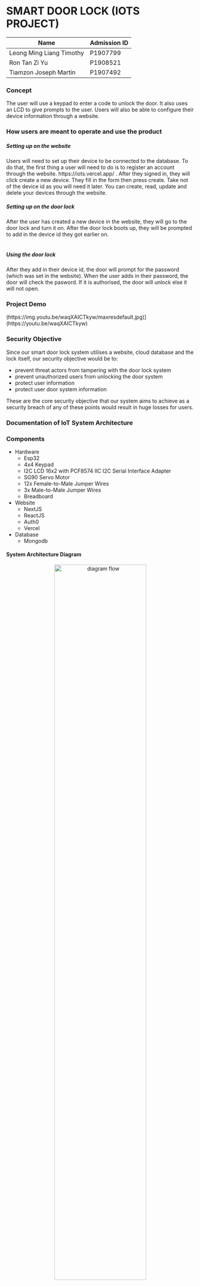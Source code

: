 <h1>SMART DOOR LOCK (IOTS PROJECT)</h1>

|  Name |  Admission ID  |
|  -------------  |  -------------  |
|  Leong Ming Liang Timothy  |  P1907799  |
|  Ron Tan Zi Yu |  P1908521  |
|  Tiamzon Joseph Martin |  P1907492  |

<h3>Concept</h3>
The user will use a keypad to enter a code to unlock the door. It also uses an LCD to give prompts to the user. Users will also be able to configure their device information through a website.
</br>

<h3>How users are meant to operate and use the product</h3>
<h5>Setting up on the website</h5>
Users will need to set up their device to be connected to the database. To do that, the first thing a user will need to do is to register an account through the website. https://iots.vercel.app/ . After they signed in, they will click create a new device. They fill in the form then press create. Take not of the device id as you will need it later. You can create, read, update and delete your devices through the website.

<h5>Setting up on the door lock</h5>
After the user has created a new device in the website, they will go to the door lock and turn it on. After the door lock boots up, they will be prompted to add in the device id they got earlier on. 
</br>
</br>
<h5>Using the door lock</h5>
After they add in their device id, the door will prompt for the password (which was set in the website). When the user adds in their password, the door will check
 the pasword. If it is authorised, the door will unlock else it will not open.

<h3>Project Demo</h3>
(https://img.youtu.be/waqXAICTkyw/maxresdefault.jpg)](https://youtu.be/waqXAICTkyw)

<h3>Security Objective</h3>
<p>
Since our smart door lock system utilises a website, cloud database and the lock itself, our security objective would be to:
<ul>
<li>
prevent threat actors from tampering with the door lock system
</li>
<li>
prevent unauthorized users from unlocking the door system
</li>
<li>
protect user information
</li>
<li>
protect user door system information
</li>
</ul>
These are the core security objective that our system aims to achieve as a security breach of any of these points would result in huge losses for users.
</p>


<h3>Documentation of IoT System Architecture</h3>

<h3>Components</h3>
<ul>
  <li>Hardware
    <ul>
      <li>Esp32</li>
      <li>4x4 Keypad</li>
      <li>I2C LCD 16x2 with PCF8574 IIC I2C Serial Interface Adapter</li>
      <li>SG90 Servo Motor</li>
      <li>12x Female-to-Male Jumper Wires</li>
      <li>3x Male-to-Male Jumper Wires</li>
      <li>Breadboard</li>
    </ul>
  </li>
  <li>Website
    <ul>
      <li>NextJS</li>
      <li>ReactJS</li>
      <li>Auth0</li>
      <li>Vercel</li>
    </ul>
  </li>
  <li>Database
    <ul>
      <li>Mongodb</li>
    </ul>
  </li>
</ul>

<h4>System Architecture Diagram</h4>
<p align="center">
<img src="/img/diagram_flow.jpg" alt="diagram flow" width="70%" height="70%">
</p>

This diagram shows how the different components of the system interact with each other. The ESP32 reads the password and sends it together with the 
pre-configured device id to Mongodb which stores the door system configurations. The Mongodb will run a function to check the device id and password like a 
username and password function. If the device id and password is correct, it will return http code 200 (success) else a http code 401 (unauthorised). The user 
can also use the website to do CRUD operations to their own data (RBAC).

<h3>
Decomposing the IoT System
</h3>

<p align="center">
<img src="img/trust_boundary_diagram.jpg" alt="diagram flow" width="70%" height="70%">
</p>

This diagram demonstrates how we have implemented our trust boundaries and the different features we have put in place to safeguard our data. Our entry points into our system where data is input is at the ESP32 and the website. 
<br/>
The privileged codes that we have identified are:
<ul>
<li>
ESP32 Microcontroller Firmware: The ESP32 microcontroller firmware controls the lock mechanism based on Mongodb reply. This code has access to the lock control functionality and be able to perform critical tasks like reading the keypad input and controlling the lock mechanism.
</li>
<li>
HTTPS Communication between ESP32 and MongoDB: The code responsible for sending and receiving HTTPS requests and responses between the ESP32 and the MongoDB database would also have privileged code. This code would have access to the network stack and be responsible for authenticating and validating the MongoDB server's identity and securing the communication between the ESP32 and the MongoDB server.
</li>
<li>
HTTPS Communication between ESP32 and MongoDB: The code responsible for sending and receiving HTTPS requests and responses between the ESP32 and the MongoDB database would also have privileged code. This code would have access to the network stack and be responsible for authenticating and validating the MongoDB server's identity and securing the communication between the ESP32 and the MongoDB server.
</li>
<li>
MongoDB Database: The code that manages the door lock configuration data in the MongoDB database would also have privileged code. This code would have access to the MongoDB database and be responsible for managing user accounts and door lock configuration data.
</li>
<li>
Auth0: Although theres no code, the system manages the user and password of the Vercel-hosted website and is privileged. This system have access to the user accounts and password data stored in the MongoDB database and be responsible for performing critical tasks like authenticating users, managing passwords, and updating the MongoDB database.
</li>
</ul>


<h4>
OAuth 2.0 framework
</h4>
<p>
The implementation of our website follows the OAuth 2.0 framework. The user will first go through a <b>Authorisation Request</b> to Auth0. If the user is authorised, they will get a <b>Authorisation Grant</b> from Auth0. The user will then use the <b>Authorisation Grant</b> received to retrieve a <b>Access Token</b> from Auth0. The user can then use this <b>Access Token</b> to retrieve data from Mongodb. For a better user experience, Auth0 uses refresh token to silently retrieve a access token when it is expired without user intervention. This allows our user to stay authenticated in our application without needing to logging everytime. The access token expiry set in our application is 86,400 seconds (24 hours) and the refresh token expiry set is 2592000 seconds (30 days).
<p>

<p align="center">
<img src="/img/oauth2_diagram.jpg" alt="oauth2 diagram" width="70%" height="70%">
</p>

<h3>TR64 Compliance Checklist</h3>

|  TR64 Category  |  Compliance Request ID  |
| ------------- | ------------- |
| Cryptographic Support  | CS-01, CS-02, CS-03, CS-04, CS-05  |
| Security Function Protection  | FP-01, FP-02  |
| Identification & Authentication  | IA-01, IA-02, IA-03, IA-04  |
| Data Protection  | DP-02, DP-04  |
| Access Protection  | AP-01, AP-02, AP-04, AP-05  |
| Security Management  |  MT-01, MT-02  |
| Resiliency Support  | RS-03, RS-04  |
| Security Audit  | AU-01, AU-02  |
| Lifecycle Protection  | LP-01, LP-02, LP-03, LP-07, LP-09  |

<h3>Attack Surfaces</h3>
<p>
For each of the attack surfaces, we performed a DREAD analysis as well as a Common Vulneribility Scoring System assessment (CVSS) in order to identify the threat level. Based on this threat level, we came up with proper mitigation techniques that will be implemented into our existing solution.</br>
For the DREAD rating: <br>
Damage: How bad would the damage of the attack be. (1-Low, 3-High) </br>
Reproducibility: How easy is it to reproduce the attack. (1-Difficult, 3-Easy) </br>
Exploitability: How much work is it to launch the attack. (1-Little, 3-A lot) </br>
Affected Users: How many users would be affected by the attack. (1-Little, 3-A lot) </br>
Discoverability: How easy is it to discover the threat. (1-Difficult, 3-Easy) </br>
</p>
<h4>Attack Surface 1: Physical Attacks (ESP-32)</h4>
<h5>Vulnerabilities</h5>
<p>
Physically tampering with the door access system and injecting of external code into the microcontroller controlling the door system could potentially result in the whole system failing.
</p>
<h5>Assessment</h5>

|  Category  |  Description  |
|  --------  |  -----------  |
|  Damage (3)  | An attack on the physical hardware would have a very high impact as the physical hardware is the core of the Door Access System.  |
|  Reproducability (1)  | An attack on the hardware level would be very hard to reproduce as it would require the attacker to be physically present at the same location as the hardware  |
|  Exploitability (2)  |   This attack would be considered as medium level exploitability since our product is already placed in a tamper-proof box to secure it.  |
|  Affected Users (1)  |  The home owner would be the main affected user as it would compromise the entire security system, allowing anyone to enter the home of the home owner.  |
|  Discoverability (1)  | Discoverability for physical attacks would be considered as a low level since it would require the threat actor to successfully get into the house in order to inject their code into the microcontroller.  |

<p align="center">
<img src="/img/OWaspVulnerabilityScore1.png" alt="Calculated Vulnerability Score 1" width="75%" height="75%">
</p>
<p>
CVSS:3.0/AV:P/AC:H/PR:H/UI:N/S:C/C:N/I:N/A:H
</p>

<h5>Mitigation</h5>
<p>
Risk Response: Treat </br>
In order to treat this attack, physically securing the Door Access System with proper procedures would be recommended. In order to achieve this, we created a tamper proof enclosure for the ESP-32 microcontroller so that it would be very difficult for them to inject their own code and tamper with the microcontroller.

</p>



<h4>Attack Surface 2: ESP-32 Network Attack</h4>
<h5>Vulnerabilities</h5>
<p>
Intercepting of packets being sent from the "Door Access" terminal to the secure endpoint on MongoDB would result in the Personal Identifiable Information (PII/SPI) being leaked to the threat actor as they would be able to know the specific time as to when the home owner leaves and returns.
</p>
<h5>Assessment</h5>
<p>

|  Category  |  Description  |
|  --------  |  -----------  |
|  Damage (1)  | An attack at this level would be be very low in damage as there are proper security procedures implemented into this. For example, packets are sent through using TLS, meaning that it is very hard for hackers to identify and decrypt the Personal Identifiabe Information.  |
|  Reproducability (1)  |  In order to reproduce this type of attack, it would be very easy. However, the exploitaility of this attack is not easy.  |
|  Exploitability (2)  |  This attack has a medium level exploitability as it would require a specific skillset from the threat actor in order to perform this successfully.  |
|  Affected Users (1)  |  Home Owners are the only users that would be affected.  |
|  Discoverability (2)  |  Discovering a vulnerability in order to perform an eavesdropping attack would be considered medium level since it is not very easy to find a vulnerability to intercept the packets.  |

<p align="center">
<img src="/img/OWaspVulnerabilityScore2.png" alt="Calculated Vulnerability Score 2" width="75%" height="75%">
</p>
<p>
CVSS:3.0/AV:N/AC:L/PR:N/UI:R/S:U/C:L/I:N/A:N 
</p>

<h5>Mitigation</h5>
<p>
Risk Response: Tolerate </br>
In order to mitigate this attack, we chose to encrypt the data at rest as well as the data in transit. The data at rest is encrpted using the PBKDF2 algorithm and the data in transit is encrypted using TLS. This way, even if there was an attacker listening on the packets being transmitted, they would have to find out the encryption algorithm and decrypt the packet before being able to identify the data.
</p>



<h4>Attack Surface 3: Database Attacks (MongoDB)</h4>
<h5>Vulnerabilities</h5>
<p>
Breach of Administrator account credentials. With a breached administrator account, the threat actor would have a full access to the Mongo Database which consists of all the information of end users.
</p>
<h5>Assessment</h5>

|  Category  |  Description  |
|  --------  |  -----------  |
|  Damage (3)  | The damage would be high if the administrator account were to be accessed by a threat actor. This is because the administrator has full access to all the data that resides in the database and is able to configure all the server settings |
|  Reproducability (3)  | The reproducability is would be considered high if the threat actor has found the credentials of the administrator account as they have full access to the database and can make changes as and when they please |
|  Exploitability (3)  | The exploitability would be considered as high since it would be very difficult for a threat actor to gain access to the account. The administrator account for the MongoDB database is securely protected with the use of social logins and 2 factor authentication. The social login also consists of a strong password, reducing the possibility of having a breached administrator account. |
|  Affected Users (3)  | An attack on the database would affect all users, including the Administrator and all end-users  |
|  Discoverability (1)  | The discovery of an IoT threat at this level would be considered as low as it could be very difficult to identify that an account has been breached. This is very similar to the Verkada Breach which occured in 2021  |

<p align="center">
<img src="/img/OWaspVulnerabilityScore3.png" alt="Calculated Vulnerability Score 3" width="75%" height="75%">
</p>
CVSS:3.0/AV:N/AC:H/PR:N/UI:N/S:U/C:N/I:N/A:H
</p>

<h5>Mitigation</h5>
<p>
Risk Response: Transfer </br>
The best mitigation techniques would be implementing social logins that make use of 2 factor authentication, creating a strong password for the social login account, limiting the amount of people that have administrator privileges and having an audit log for important events such as authentications. The main purpose of implementing a strong password would be to minimize the risk of having a compromised password. Having a 2 factor authentication on top of the strong password would act as a gateway to the account, reducing the impact of a compromised user account. Limiting the number of administrator accounts would then help limit the number of potential compromised administrator accounts, reducing the risk of having an administrator account be compromised. 
<p align="center">
<img src="/img/AttackSurface3.png" alt="Atack Surface 3" width="75%" height="75%">
</p>
</p>



<h4>Attack Surface 4: Web Server Attacks (Vercel)</h4>
<h5>Vulnerabilities</h5>
<p>
Distributed Denial of Service (DDoS) of the Vercel webserver to take down the entire website. This attack would have a big impact on <b>availability</b> as the website will become inaccessible to all end-users. 
</p>
<h5>Assessment</h5>

|  Category  |  Description  |
|  --------  |  -----------  |
|  Damage (2)  | An attack of a web server attack would be considered as a middle damage level attack as it would completely prevent users from CRUD functions (Create, Read, Update and Delete functions). This would result in the end-users being unable to change any configuration related to their security system.  |
|  Reproducability (1)  |  In order to reproduce an attack at this level, it would be extremely difficult as Vercal has taken proper precautions to prevent high level threats such as DDoS which could reflect badly on the companys reputation  |
|  Exploitability (1)  |  To perform a DDoS at such a large scale, one that is able to take down a major cloud hosting such as Vercel, the threat actor would be required to be highly skilled and knowledgeable. They would also be require to make use of a extremely large number of zombies  |
|  Affected Users (3)  |  All users would be affected if Vercel were to be taken down as it would prevent them from being able to access and view their cloud based dashboards, which prevents them from using CRUD functions.  |
|  Discoverability (1)  |  It would be very hard to discover how to perform a DDoS attack on such a big cloud hosting service such as Vercel.  |

<p align="center">
<img src="/img/OWaspVulnerabilityScore4.png" alt="Calculated Vulnerability Score 4" width="75%" height="75%">
</p>
CVSS:3.0/AV:N/AC:H/PR:H/UI:N/S:C/C:H/I:H/A:H

<h5>Mitigation</h5>
<p>
Risk Response: Treat & Transfer </br>
Proper mitigation techniques we could for this type of attack would be an automatic identification of any and all suspicious activities from users as well as black listing of the User/IP addresses that may be considered as attempting any malicious activities. However, a Distributed Denial of Service with the use of spoofing of the attacker's IP address would not be within our capabilities to treat. As such, we would be transferring those risks with the use of cloud service providers, which in this case would be Vercel.
<p align="center">
<img src="/img/AttackSurface4.png" alt="Attack Surface 4" width="75%" height="75%">
</p>
CVSS:3.0/AV:N/AC:H/PR:H/UI:N/S:C/C:H/I:H/A:H
</p>


<h4>Attack Surface 5: Web Application Attacks (Auth0)</h4>
<h5>Vulnerabilities</h5>
<p>
One of the most common IoT attacks on web applications that require authentications would be brute force attack. Brute force attack is the act where the threat actor constantly attempts to get into the system by guessing the user credentials on the website application.
</p>
<h5>Assessment</h5>

|  Category  |  Description  |
|  --------  |  -----------  |
|  Damage (3)  | The damage would be considered high for this attack as the threat actor would be able to reconfigure the settings of the home owner, potentially allowing the threat actor to get into the home of the account owner.  |
|  Reproducability (1)  |  The reproducability of this attack would be considered as low since there are proper precautions in place to prevent such attacks. Some examples would be a restriction and notification alert sent to the account owner if there was a number of failed attempts. |
|  Exploitability (1)  |  A brute force attack would be considered as low exploitability since it required a large amount of effort and time to enter each potential password.  |
|  Affected Users (1)  |  The only affected user would be the end-user whose account was breached by this attack.  |
|  Discoverability (3)  |  It does not difficult for a threat actor perform a brute force attack as it requires little to no knowledge about IoT attacks.  |
<p align="center">
<img src="/img/OWaspVulnerabilityScore5.png" alt="Calculated Vulnerability Score 5" width="75%" height="75%">
</p>
CVSS:3.0/AV:N/AC:H/PR:H/UI:N/S:U/C:H/I:H/A:L
</p>
<h5>Mitigation</h5>
<p>
Risk Response: Treat </br>
Recommended mitigation techniques for this attack would include an alert and locking of the account after a set number of failed attempts. This has been implemented as part of Auth0's compliance. An additional method in preventing this attack would be the implementation of 2FA. With the use of 2FA, if the threat actor were to successfully authenticate themselves with the use of the username and password, they would still require authentication from the 2nd factor, which is highly unlikely.
</p>

<h3>Compliance Lists</h3>
<h4>Webpage Compliance List</h4> 
<i>TR64 Req IDs: CS-02; FP-02; IA-01;RS-03;MT-02</i>

|  TR64 Req ID  |  Explanation  |
|  -------------  |  -------------  |
|  CS-02;IA-01  |  User created passwords for Auth0 are hashed using bcrypt.  |
|  FP-02  | FP-02: Website application configuration variables are stored under vercel environment variables which are encrypted via AES256  |
|  RS-03  |  Web server is secured by vercel with security grade procedures. Able to withstand malicious threats such as Denial of Service (DoS) and Distributed Denial of Service (DDoS).  |
|  MT-02  |  Users are only able to create, read, update and delete their own data so to uphold confidentiality and that data will not be tampered by unauthorized users.  |



<h4>MongoDB Atlas Compliance List</h4>
<i>TR64 Req IDs: CS-01;CS-04;CS-05;FP-01;DP-04;RS-04;AU-01;AU-02;MT-02 </i></br>

|  TR64 Req ID  |  Explanation  |
|  -------------  |  -------------  |
|  CS-01  |  API keys are generated by Mongo.  |
|  CS-04  |  RS256 asymmetric encryption algorithm is used to sign Json Web Tokens (JWTs) for authentication to web application.  |
|  CS-05;FP-01  |  API Keys are created for trusted endpoints and are fully managed by MongoDB with industrial grade security features.  |
|  DP-04  |  Role based access is assigned for different users.  |
|  RS-04  |  MongoDB Atlas provides a tool that enables backups of the entire database to be created easily. The backup can be used for disaster recovery in the event of an IoT attack.  |
|  AU-01;AU-02  |  Audit log consists of all entries, including Create, Read, Update and Delete (CRUD) as well as any successful or unsuccessful authentications. Audit logs are also secured and tamper proof. Only the authorized user with the proper credentials/API key would be able  to access it.  |
|  MT-02  |  Role based access is granted to specific users such that there are no over privileged accounts, which poses as a IoT security vulnerability.  |

<p align="center">
<img src="/img/RoleBased.png" alt="RoleBased" width="75%" height="75%">
</br><i>User dashboard view only consists of personal devices</i>
</p>
<p align="center">
<img src="/img/AuditLog.jpg" alt="Audit Log" width="75%" height="75%">
</br><i>Audit Log for CRUD and Authentications</i>
</p>
<p align="center">
<img src="/img/UserDatabaseSave.jpg" alt="User Database Save" width="75%" height="75%">
</br><i>Saving of user does not include saving of PIIs</i>
</p>


<h4>Auth0 Compliance List </h4>
<i>TR64 Req IDs: CS-05;MT-01;IA-01;IA-02;IA-03;IA-04;DP-02;AP-01;AP-02;AP-05</i> </br>

|  TR64 Req ID  |  Explanation  |
|  -------------  |  -------------  |
|  CS-05;IA-01  |  Passwords created for specific user accounts are hashed using bcrypt before being stored in the Auth0 database separate from our resource database (Mongodb) following OAuth 2.0 to ensure <bold>confidentiality</bold> of user credentials.  |
|  IA-02  |  Authentication to web server has a set session expiry of 7 days before the user is prompted to sign in again.  |
|  IA-03  |  Unique tokens are generated and assigned to users using JWTs to guarantee the Authenticity of users.  |
|  IA-04;AP-02;MT-01  |  Users are required to create a complex password upon signing up. 2 factor authentication is also required for users who sign in using third-party applications such as Google or Microsoft Account. (Refer to Attack Surface 3)  |
|  DP-02  |  Digital signatures are created using RS256 to sign Json Web Tokens for <b>Non-Repudiation</b> and <b>Integrity</b>, making sure the content has not been tampered with.  |
|  AP-01  |  Failure to enter password consecutively would result in an account lockout followed by blocking of the suspected user IP Address. Account owner would also be notified of the suspicious activity and given a choice to unblock the IP Address. (Refer to Attack Surface 4) |

<p align="center">
<img src="/img/Auth0Hashing.jpg" alt="Auth0 Hashing" width="75%" height="75%">
</br><i>Hashing of passwords for Auth0 login credentials</i>
</p>

<h4>ESP32</h4> 
<i>TR64 Compliance List: CS-02;IA-01;AP-04</i> </br>

|  TR64 Req ID  |  Explanation  |
|  -------------  |  -------------  |
|  CS-02;IA-01  |  We used a cryptographic algorithm (PBKDF2) to hash the device password with salt for better <b>confidentiality</b>.  |
|  AP-04  |  In order to prevent threat actors from physically accessing the microcontroller, which is the core of the physical system, we created a tamper-resistant box which is used to hold the microcontroller  |

<p align="center">
<img src="/img/TamperProofEnclosure.jpg" alt="Tamper Proof Enclosure" width="75%" height="75%">
</br><i>Tamper Proof Enclosure</i>
</p>

<h4>System Wide Compliance List</h4>
<i>TR64 Compliance List: LP-01;LP-02;LP-03;LP-07;LP-09</i> </br>

|  TR64 Req ID  |  Explanation  |
|  -------------  |  -------------  |
|  LP-01  |  Threat modelling was performed and used to improve our security features based on the DREAD  threat modelling method  |
|  LP-02  |  System was designed using the secure systems engineering approach. Minimal inputs are taken from users, system was designed to be as simplified as possible and permissions are only granted as and when required.  |
|  LP-03  |  System was constructed using components provided by Singapore Polytechnic. Components were presumably sourced from a authorized seller.  |
|  LP-07  |  Penetration testing for the cloud services are done by the service providers upon new updates and releases. Penetration testing for the ESP-32 data transmission was done with Kali Linux by legal means and under a controlled environment.  |
|  LP-09  |  MongoDB manages all the user data for authenticated clients and Auth0 helps to provide certificates to allow proper authentication for all authorized clients.  |

<h3>Security Testing of IoT Product</h3>
<p>For the Security Testing portion, we have come up with two separate methods that would successfully penetrate the developed IoT Product.</p>

<h4>Method 1: Distributed Denial of Service Attack</h4>
<p>
For method 1, we would be performing a Distributed Denial of Service Attack (DDoS). This attack has a sole purpose of denying the end user from being able to access the IoT Device, completely stopping the Smart Door System from working. For this DDoS attack, we would be flooding the network address with an absurd amount of traffic to the point where the IoT Devices would not be able to receive any incoming commands from the IoT Gateway.
</p>
<h5>Step 1: Access the network of the target IoT Device </h5>
<p>
Access Kali and kill all processes using the WiFi interface

`airmon-ng check kill`

Start the network adapter in monitor mode and view all nearby access points to identify target network.
<p align="center">
<img src="/img/AllNearbyAP.jpg" alt="All Nearby AP" width="75%" height="75%">
</br><i>All Nearby AccessPoints (GeeksforGeeks, 2022)</i>
</p>
View all the clients that are connected to the network

`airodump-ng -c 1 --bssid 80:35:C1:13:C1:2C -w /root wlan0mon`

Deauthenticate all clients from the network in order to get them to re-authenticated themselves. While clients attempt to re-authenticate themselves, we would be able to capture the WPA handshake.

`aireplay-ng -0 10 -a 80:35:C1:13:C1:2C wlan0mon`

After obtaining the handshake, compare the handshake with a dictionary consisting of all common passwords.

`aircrack-ng -a2 -b 80:35:C1:13:C1:2C -w /root/passwords.txt /root/hacking-01.cap`

<p align="center">
<img src="/img/ObtainedKey.jpg" alt="Obtained Key" width="75%" height="75%">
</p>
</p>

<h5>Step 2: Identify the target IoT Device </h5>
<p>
After gaining access to the same network as the IoT device, we would be able to scan the network using third-party softwares such as "Advanced IP Scanner" to identify the device we are trying to attack. In this case, it would be the device under the manufacturer "Espressif Systems".
<p align="center">
<img src="/img/AdvancedIPScanner.png" alt="Advanced IP Scanner" width="75%" height="75%">
</p>

</p>
<h5>Step 3: Perform the Attack </h5>
<p>
After we successfully identified the IP address of the target IoT device, we would be able to perform the Distributed Denial of Service attack by flooding the network with hping or with the use of zombies. 

`sudo hping3 "192.168.9.243" -q -n -d -S -p 443 --flood --rand-source`

An alternative way to make use of the device would be to convert the Smart Door System into a Zombie for DDoS attacks on the internal network. Since we have attained access to the IoT Device, we could turn it into an IoT threat for the rest of their network, completely breaking down the home network of the end user.</br>
For a guide on how to set up zombies, see here https://www.geeksforgeeks.org/slowloris-ddos-attack-tool-in-kali-linux/.

</p>
### Penetration Video
[![Penetration Video](https://img.youtu.be/vi/PevY5pmHhtg/maxresdefault.jpg)](https://youtu.be/PevY5pmHhtg)

<h4>Method 2: Man in the Middle Attack</h4>
<p>
For method 2, we are going with the assumption that the IoT Device has been mass produced and deployed. This would result in the product connecting to the Access Points to gain access to the internet. As such, another threat that the IoT product faces would be Man in the Middle Attacks (MITM). For MITM attacks, there would be a fake access point that would be identical to that of the real one, causing the end user to misinterpret the fake access point as the real one and connecting to it, sending their personal data directly to the threat actor.
<p align="center">
<img src="/img/MITM.png" alt="MITM" width="75%" height="75%">
</p>
</p>
<h5>Step 1: Identify the network of the target IoT Device </h5>
<p>
Follow the guide provided for Method 1 Step 1.
</p>

<h5>Step 2: Create a fake access point using WiHotspot </h5>
<p>
After identifying the network access point details, create a fake access point using any of the preferred tools such as wifiphisher. In this case, we will be using wihotspot, which is a GUI based tool. </br>
In the GUI of wihotspot, set the SSID and password of fake access point to be that of the real one and click on create. This will create the fake access point which will act as a bait for the end user to connect to.
<p align="center">
<img src="/img/FakeAccessPoint.png" alt="Fake Access Point" width="75%" height="75%">
</p>
After setting up the fake access point, it would show up alike any other hotspots or available access points. To speed up the process, we would de-authenticate all the users that are currently connected to the real access point. This would increase the chances of the end user connecting their IoT device to our fake access point that we have created. 

`aireplay-ng -0 10 -a 80:35:C1:13:C1:2C wlan0mon`

</p>

<h5>Step 3: Analyze incoming transmissions </h5>
<p>
After the users have connected to the fake access points, all the data that is intended to be sent to the cloud database will be sent to the threat actor instead. The last step would be to decrypt the received packets and we would have successfully obtained the private data of the end user.
</p>

<h3>Documentation (to run this system yourself)</h3>
<h4>Website</h4>
The website is hosted on vercel and is reachable via https://iots.vercel.app/ . The website is built on NextJS which is a meta ReactJS framework which allows developers to create full stack web application. It also uses MongoDB as a database to store the user device information and Auth0 to handle user authentication and storing of user information.

<h5>Website dependency</h5>
<ul>
<li>next (Framework built for full stack ReactJS web application) </li>
<li>next auth (Handle authentication and middleware of the website)</li>
<li>MUI (Design library)</li>
<li>cypto-js (Cyptography library for the PBKFD2 hashing client side)</li>
<li>ReactJS</li>
</ul>

<h5>To get started</h5>
<ol>
  <li>
  You will need to have nodejs installed. Go over to https://nodejs.org/en/ to install nodejs
  </li>
   <li>
  Clone this repository or download the zip file
  </li>
  <li>
  Open it up using visual studio code or equivalent and go to the root path of the dashboard which is /IOTS/IOTS-dashboard
  </li>
  <li>
  From here you can choose to either run it in localhost mode or push it to the cloud. 
  <br/>
  <b>If you want to push it to the cloud</b>
    <ol>
      <li>
      Create a new github repository and push the code to the repository
      </li>
      <li>
      Create a vercel account and link it to your github https://vercel.com/
      </li>
      <li>
      After signing in to vercel, go to add <b>new project</b>
      </li>
      <li>
      Import the repository that you created
      </li>
      <li>
      Select the NextJS under the <b>Framework Preset</b>
      </li>
      <li>
      Ensure that the <b>Root Directory is the root path of the website</b>
      </li>
      <li>
      Then click deploy
      </li>
      <li>
      All codes that are commited to github will be rebuilt and redeployed on vercel.
      </li>
    </ol>
    <b>If you want to run it locally using localhost</b>
      <ol>
      <li>
       Go to the root path of the website locally from your terminal in visual studio code or equivalent
      </li>
      <li>
       Type in npm run dev
      </li>
      <li>
       Open your browser and go to http://localhost:3000/
      </li>
      <li>
       You should see the website running
      </li>
      </ol>
    </li>
    <li>
    Now you need to create a new Auth0 account https://auth0.com/
    </li>
    <li>
    Login to auth0 
    </li>
    <li>
    Go to applications and create a new application
    </li>
    <li>
    Select Regular Web Application
    </li>
    <li>
    Take note of the <b>Client ID</b> and <b>Client Secret</b>
    </li>
    <li>
    Scroll down to <b>Allowed Callback URLs</b>
    </li>
    <li>
    Add in  https://YOUR-VERCEL-APP-URL/api/auth/callback/auth0, http://localhost:3000/api/auth/callback . You do not need to add in the first one if you did not push       the code to vercel
    </li>
    <li>
    Scroll down and save your changes
    </li>
    <li>
    Now you need to create your MongoDB database
    </li>
    <li>
    Head over to https://www.mongodb.com/ and create a new account
    </li>
    <li>
    Create a new project and name it IOTS
    </li>
    <li>
    Create a new cluster and select <b>shared</b> and change the cluster name to IOTS-database
    </li>
    <li>
    Go to browse collection of IOTS-database
    </li>
    <li>
    Go to collections tab and create a new database
    </li>
    <li>
    Go to collections tab and create a new database
    </li>
    <li>
    Name the <b>database name</b> as IOTS_dashboard and the <b>Collection name</b> as users
    </li>
    <li>
    Hover over IOTS_dashboard and create another collection and name it as users
    </li>
    <li>
    Go over to App Services
    </li>
    <li>
    Go to Authentication tab
    </li>
    <li>
    Click on edit for <b>Custom JWT Authentication</b> 
    </li>
    <li>
    Enable the provider and select <b>Use a JWK URI</b>
    </li>
    <li>
    Under <b>JWK URI</b> go back to auth0 application settings and scroll all the way down to advanced settings
    </li>
    <li>
    Go to the <b>Endpoints</b> tab and copy the JSON Web Key Set. It should look something like https://YOUR-TENANT/.well-known/jwks.json
    </li>
    <li>
    Go back to the MongoDB and paste what you copied to the JWK URI
    </li>
    <li>
    Go to trigger and add a new trigger
    </li>
    <li>
    Set the trigger type to Authentication
    </li>
    <li>
    Name the Trigger AddUserToDatabase
    </li>
    <li>
    Set your <b>Cluster name</b> to IOTS-database
    </li>
    <li>
    Set your <b>Database name</b> to IOTS-dashboard
    </li>
    <li>
    Set your <b>Collection name</b> to users
    </li>
    <li>
    Scroll down and click on <b>select a function</b> and create a new function
    </li>
    <li>
    Name the function addUserToDatabase
    </li>
    <li>
    Copy this code and place it in the function
    
```javascript
exports = function(authEvent) {
  const user = authEvent.user;
  const mongodb = context.services.get("IOTS-database");
  const usersCollection = mongodb.db("IOTS_dashboard").collection("users");
  usersCollection.insertOne({
    ...user
  });
};
```
</li>
    <li>
    Save it and go back to the <b>Authentication</b> tab
    </li>
    <li>
    Click on edit for the API Keys and create a new API Key and name it Door_Auth. Save the API key somewhere safe as you will not see it again. This will be your API key that you will use for the esp32 query
    </li>
    <li>
    While you are saving the api key, on the sidebar, at the top, there is a copy icon. Click on it as save it as that is your app id and you will need it later
    </li>
    go back to the auth0
    <li>
    Go over to APIs and create a new API
    </li>
    <li>
    Name it whatever you want and the identifier is the mongodb app id which you saved and the click create
    </li>
    <li>
    Now if you are running the code on localhost, create a <b>.env</b> file at the <b>root directory</b>. If you are using vercel go over to <b>settings</b> and <b>Environment Variables</b>. Then add this into your env either on vercel or your .env file in your root directory
    
```
AUTH0_CLIENT_ID = <Your auth0 application client ID>
AUTH0_CLIENT_SECRET = <Your auth0 application client secret>
AUTH0_ISSUER = https://<your auth0 application domain> 
NEXTAUTH_URL = <your website url either localhost or the vercel url>
NEXT_PUBLIC_APP_ID= <your mongodb app id that you saved>
AUTH0_AUDIENCE= <your mongodb app id that you saved>
NEXTAUTH_SECRET= <random secret of any length that you can use openssl to generate for you. would recommend 32 characters long>
NEXT_PUBLIC_SALT = <the salt that you will use to hash the users device password. would also recommend to use openssl and 32 characters long to generate the salt>
```
</li>
  <li>
    Go back to mongodb app services
  </li>
  <li>
    Go to HTTPS Endpoints and create a new HTTPS Endpoint 
  </li>
  <li>
    Set the route to be /doorauth
  </li>
   <li>
    Under <b>Operation Type</b> copy the url
  </li>
  <li>
    Set the <b>HTTP Method</b> to post
  </li>
  <li>
    Set the <b>Return Type</b> to JSON
  </li>
   <li>
    Under <b>Function</b> add a new function and copy this code
    
    
```javascript
exports = async function({ query, headers, body}, response) {
  const CryptoJS = require("crypto-js");

    const serialized = body.text();
    const data = JSON.parse(serialized);
    
    const {deviceId, userPassword} = data;
    console.log(deviceId);
    console.log(userPassword)
    const dbPassword = await context.services.get("IOTS-database").db("IOTS_dashboard").collection("iot").findOne(
    {device_id: deviceId},
    {password: 1}
    )
    console.log(dbPassword);
    
    console.log("dbpassword", dbPassword)
    
    if (dbPassword){
      console.log("not null")
       if (dbPassword.password === CryptoJS.PBKDF2(userPassword, "<Your salt that you generated just now>",  {
              keySize: 256 / 32,
              iterations: 1000,
            }).toString()){
              console.log("authorised")
         return "authorised"
       }
        return "Username or Password is invalid"
    }else{
      console.log('invalid')
      return "Username or Password is invalid";
    }

};

```
</li>
  <li>
  Go to your esp32 code and add the API key of the doorauth you saved just now as well as add your http endpoint url to the endpoint variable
  </li>
</ol>

<h5>Circuit Diagram</h5>
<p>The diagram below shows how the components are connected to create the circuit diagram. the tables shows the different pin connections to the Esp32 I/O pins.</p>
<p align="center">
<img src="/img/hardware_circuit_diagram.jpeg" alt="IOTS Circuit Diagram" width="70%" height="70%">
</p>
<h5>Esp32 Code</h5>
<ol>
  <li>Once the circuit has been set up, connect the Esp32 to the computer</li>
  <li>Install the necessary libraries needed:</li>
    <ul>
      <li>keypad by Mark Stanley, Alexander Brevig</li>
      <li>LiquidCrystal I2C by Frank de Brabander</li>
      <li>ESP32Servo by Kevin Harrington, John K. Bennett</li>
    </ul>
  <li>Download and open the program file <a href="IOTSGrp1Esp32Code.ino">Esp32 INO file [6 kB]</a> </li>
  <li>Upload the code</li>
  <li>Once the code is uploaded, hold on the 'boot' button on the Esp32 to run the program in the board</li>
</ol>
<p>if the 'Output' displays an error of the I2C LCD not compatible with Esp32, proceed to file explorer to edit the library</p>
  <ol>
    <li>Go to file explorer/Arduino/libraries/LiquidCrystal_I2C</li>
    <li>open library.properties in notepad</li>
    <li>Include Esp32 to the architechtures. That line of the library property should look like "architectures=avr,esp32"</li>
    <li>save changes and run the code again</li>
  <ol>  

